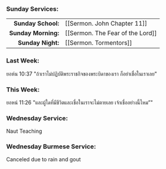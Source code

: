 ### Sunday Services:
| | |
| --:|:-- |
| **Sunday School:**  | [[Sermon. John Chapter 11]] |
| **Sunday Morning:** | [[Sermon. The Fear of the Lord]] |
| **Sunday Night:**   | [[Sermon. Tormentors]] |
### Last Week: 
ยอห์น 10:37 "ถ้าเราไม่ปฏิบัติพระราชกิจของพระบิดาของเรา ก็อย่าเชื่อในเราเลย"
### This Week:
ยอหน์ 11:26 "และผู้ใดที่มีชีวิตและเชื่อในเราจะไม่ตายเลย เจ้าเชื่ออย่างนี้ไหม”"
### Wednesday Service:
Naut Teaching
### Wednesday Burmese Service:
Canceled due to rain and gout